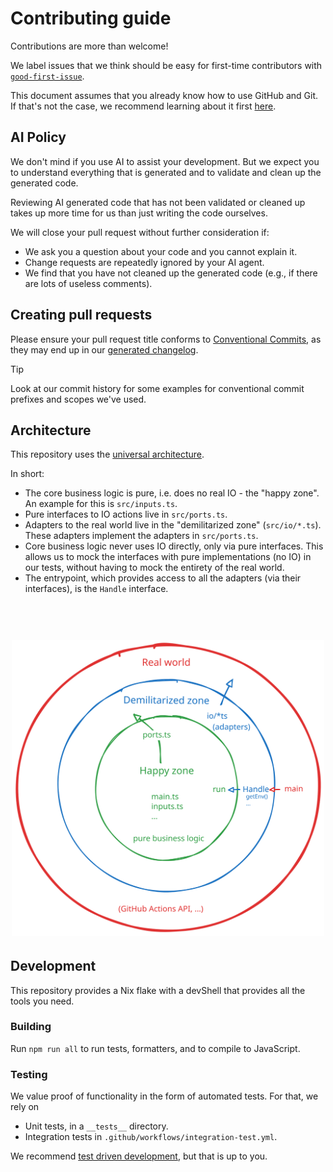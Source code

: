 # Contributing guide

Contributions are more than welcome!

We label issues that we think should be easy for first-time contributors with
[`good-first-issue`](https://github.com/lumen-oss/lux/issues?q=is%3Aissue%20state%3Aopen%20label%3A%22good%20first%20issue%22).

This document assumes that you already know how to use GitHub and Git. If that's
not the case, we recommend learning about it first
[here](https://docs.github.com/en/get-started/quickstart/hello-world).

## AI Policy

We don't mind if you use AI to assist your development. But we expect you to
understand everything that is generated and to validate and clean up the
generated code.

Reviewing AI generated code that has not been validated or cleaned up takes up
more time for us than just writing the code ourselves.

We will close your pull request without further consideration if:

- We ask you a question about your code and you cannot explain it.
- Change requests are repeatedly ignored by your AI agent.
- We find that you have not cleaned up the generated code (e.g., if there are
  lots of useless comments).

## Creating pull requests

Please ensure your pull request title conforms to
[Conventional Commits](https://www.conventionalcommits.org/en/v1.0.0/), as they
may end up in our [generated changelog](./CHANGELOG.md).

> [!TIP]
>
> Look at our commit history for some examples for conventional commit prefixes
> and scopes we've used.

## Architecture

This repository uses the
[universal architecture](https://fullstackradio.com/38).

In short:

- The core business logic is pure, i.e. does no real IO - the "happy zone". An
  example for this is `src/inputs.ts`.
- Pure interfaces to IO actions live in `src/ports.ts`.
- Adapters to the real world live in the "demilitarized zone" (`src/io/*.ts`).
  These adapters implement the adapters in `src/ports.ts`.
- Core business logic never uses IO directly, only via pure interfaces. This
  allows us to mock the interfaces with pure implementations (no IO) in our
  tests, without having to mock the entirety of the real world.
- The entrypoint, which provides access to all the adapters (via their
  interfaces), is the `Handle` interface.

<h1 align="center">
  <br>
  <img src="./architecture.svg" alt="Architecture" width="500">
  <br>
</h1>

## Development

This repository provides a Nix flake with a devShell that provides all the tools
you need.

### Building

Run `npm run all` to run tests, formatters, and to compile to JavaScript.

### Testing

We value proof of functionality in the form of automated tests. For that, we
rely on

- Unit tests, in a `__tests__` directory.
- Integration tests in `.github/workflows/integration-test.yml`.

We recommend
[test driven development](https://martinfowler.com/bliki/TestDrivenDevelopment.html),
but that is up to you.
